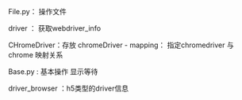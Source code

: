 File.py： 操作文件

driver ： 获取webdriver_info

CHromeDriver：存放 chromeDriver
    - mapping： 指定chromedriver 与chrome 映射关系

Base.py  : 基本操作 显示等待

driver_browser ：h5类型的driver信息

